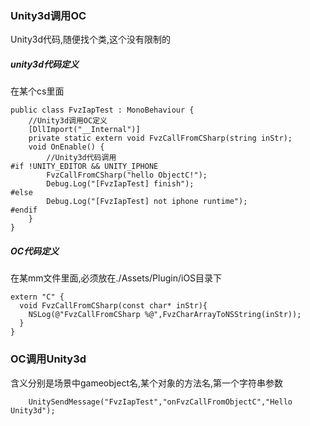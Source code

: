 ### Unity3d调用OC
Unity3d代码,随便找个类,这个没有限制的
##### unity3d代码定义
  在某个cs里面
```
public class FvzIapTest : MonoBehaviour {
    //Unity3d调用OC定义
    [DllImport("__Internal")]
    private static extern void FvzCallFromCSharp(string inStr);
    void OnEnable() {
        //Unity3d代码调用
#if !UNITY_EDITOR && UNITY_IPHONE
        FvzCallFromCSharp("hello ObjectC!");
        Debug.Log("[FvzIapTest] finish");
#else
        Debug.Log("[FvzIapTest] not iphone runtime");
#endif
    }
}
```

##### OC代码定义
在某mm文件里面,必须放在./Assets/Plugin/iOS目录下
```
extern "C" {
  void FvzCallFromCSharp(const char* inStr){
    NSLog(@"FvzCallFromCSharp %@",FvzCharArrayToNSString(inStr));
  }
}
```

### OC调用Unity3d
含义分别是场景中gameobject名,某个对象的方法名,第一个字符串参数
```
    UnitySendMessage("FvzIapTest","onFvzCallFromObjectC","Hello Unity3d");
```